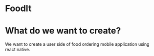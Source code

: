 # FoodIt

# What do we want to create?
We want to create a user side of food ordering mobile application using
react native.
